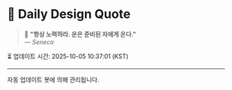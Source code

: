 
# 📘 Daily Design Quote

> 💬 **"항상 노력하라. 운은 준비된 자에게 온다."**  
> — *Seneca*

⏳ 업데이트 시간: 2025-10-05 10:37:01 (KST)

---

자동 업데이트 봇에 의해 관리됩니다.
